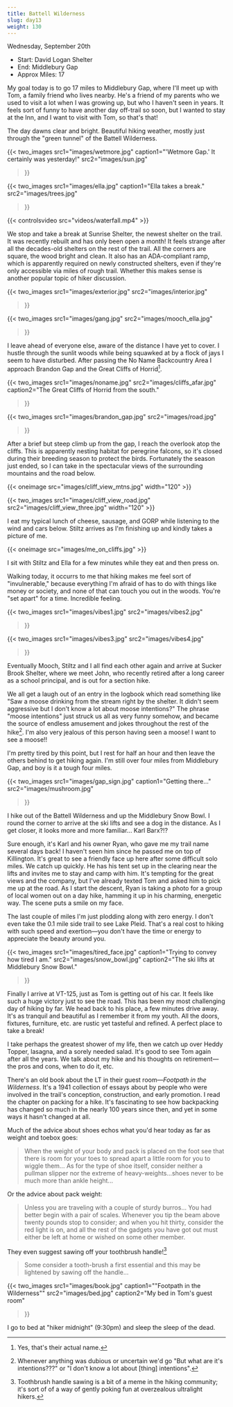 ```yaml
---
title: Battell Wilderness
slug: day13
weight: 130
---
```


Wednesday, September 20th

- Start: David Logan Shelter
- End: Middlebury Gap
- Approx Miles: 17

My goal today is to go 17 miles to Middlebury Gap, where I'll meet up with Tom, a family friend who lives nearby. He's a friend of my parents who we used to visit a lot when I was growing up, but who I haven't seen in years. It feels sort of funny to have another day off-trail so soon, but I wanted to stay at the Inn, and I want to visit with Tom, so that's that!

The day dawns clear and bright. Beautiful hiking weather, mostly just through the "green tunnel" of the Battell Wilderness.


{{< two_images
      src1="images/wetmore.jpg" caption1="'Wetmore Gap.' It certainly was yesterday!"
      src2="images/sun.jpg"
>}}

{{< two_images
      src1="images/ella.jpg" caption1="Ella takes a break."
      src2="images/trees.jpg"
>}}

{{< controlsvideo src="videos/waterfall.mp4" >}}

We stop and take a break at Sunrise Shelter, the newest shelter on the trail. It was recently rebuilt and has only been open a month! It feels strange after all the decades-old shelters on the rest of the trail. All the corners are square, the wood bright and clean. It also has an ADA-compliant ramp, which is apparently required on newly constructed shelters, even if they're only accessible via miles of rough trail. Whether this makes sense is another popular topic of hiker discussion.

{{< two_images
      src1="images/exterior.jpg"
      src2="images/interior.jpg"
>}}

{{< two_images
      src1="images/gang.jpg"
      src2="images/mooch_ella.jpg"
>}}

I leave ahead of everyone else, aware of the distance I have yet to cover. I hustle through the sunlit woods while being squawked at by a flock of jays I seem to have disturbed. After passing the No Name Backcountry Area I approach Brandon Gap and the Great Cliffs of Horrid[^1].

{{< two_images
      src1="images/noname.jpg"
      src2="images/cliffs_afar.jpg"
      caption2="The Great Cliffs of Horrid from the south."
>}}

{{< two_images
      src1="images/brandon_gap.jpg"
      src2="images/road.jpg"
>}}

After a brief but steep climb up from the gap, I reach the overlook atop the cliffs. This is apparently nesting habitat for peregrine falcons, so it's closed during their breeding season to protect the birds. Fortunately the season just ended, so I can take in the spectacular views of the surrounding mountains and the road below.

{{< oneimage src="images/cliff_view_mtns.jpg" width="120" >}}

{{< two_images src1="images/cliff_view_road.jpg" src2="images/cliff_view_three.jpg" width="120" >}}

I eat my typical lunch of cheese, sausage, and GORP while listening to the wind and cars below. Stiltz arrives as I'm finishing up and kindly takes a picture of me.

{{< oneimage src="images/me_on_cliffs.jpg" >}}

I sit with Stiltz and Ella for a few minutes while they eat and then press on.

Walking today, it occurrs to me that hiking makes me feel sort of "invulnerable," because everything I'm afraid of has to do with things like money or society, and none of that can touch you out in the woods. You're "set apart" for a time. Incredible feeling.

{{< two_images
      src1="images/vibes1.jpg"
      src2="images/vibes2.jpg"
>}}

{{< two_images
      src1="images/vibes3.jpg"
      src2="images/vibes4.jpg"
>}}

Eventually Mooch, Stiltz and I all find each other again and arrive at Sucker Brook Shelter, where we meet John, who recently retired after a long career as a school principal, and is out for a section hike.

We all get a laugh out of an entry in the logbook which read something like "Saw a moose drinking from the stream right by the shelter. It didn't seem aggressive but I don't know a lot about moose intentions?" The phrase "moose intentions" just struck us all as very funny somehow, and became the source of endless amusement and jokes throughout the rest of the hike[^2]. I'm also very jealous of this person having seen a moose! I want to see a moose!!

I'm pretty tired by this point, but I rest for half an hour and then leave the others behind to get hiking again. I'm still over four miles from Middlebury Gap, and boy is it a tough four miles.

{{< two_images
      src1="images/gap_sign.jpg" caption1="Getting there..."
      src2="images/mushroom.jpg"
>}}

I hike out of the Battell Wilderness and up the Middlebury Snow Bowl. I round the corner to arrive at the ski lifts and see a dog in the distance. As I get closer, it looks more and more familiar... Karl Barx?!?

Sure enough, it's Karl and his owner Ryan, who gave me my trail name several days back! I haven't seen him since he passed me on top of Killington. It's great to see a friendly face up here after some difficult solo miles. We catch up quickly. He has his tent set up in the clearing near the lifts and invites me to stay and camp with him. It's tempting for the great views and the company, but I've already texted Tom and asked him to pick me up at the road. As I start the descent, Ryan is taking a photo for a group of local women out on a day hike, hamming it up in his charming, energetic way. The scene puts a smile on my face.

The last couple of miles I'm just plodding along with zero energy. I don't even take the 0.1 mile side trail to see Lake Pleid. That's a real cost to hiking with such speed and exertion—you don't have the time or energy to appreciate the beauty around you.

{{< two_images
      src1="images/tired_face.jpg" caption1="Trying to convey how tired I am."
      src2="images/snow_bowl.jpg" caption2="The ski lifts at Middlebury Snow Bowl."
>}}

Finally I arrive at VT-125, just as Tom is getting out of his car. It feels like such a huge victory just to see the road. This has been my most challenging day of hiking by far. We head back to his place, a few minutes drive away. It's as tranquil and beautiful as I remember it from my youth. All the doors, fixtures, furniture, etc. are rustic yet tasteful and refined. A perfect place to take a break!

I take perhaps the greatest shower of my life, then we catch up over Heddy Topper, lasagna, and a sorely needed salad. It's good to see Tom again after all the years. We talk about my hike and his thoughts on retirement—the pros and cons, when to do it, etc.

There's an old book about the LT in their guest room—*Footpath in the Wilderness*. It's a 1941 collection of essays about by people who were involved in the trail's conception, construction, and early promotion. I read the chapter on packing for a hike. It's fascinating to see how backpacking has changed so much in the nearly 100 years since then, and yet in some ways it hasn't changed at all.

Much of the advice about shoes echos what you'd hear today as far as weight and toebox goes:

> When the weight of your body and pack is placed on the foot see that there is room for your toes to spread apart a little room for you to wiggle them... As for the type of shoe itself, consider neither a pullman slipper nor the extreme of heavy-weights...shoes never to be much more than ankle height...

Or the advice about pack weight:

> Unless you are traveling with a couple of sturdy burros... You had better begin with a pair of scales. Whenever you tip the beam above twenty pounds stop to consider; and when you hit thirty, consider the red light is on, and all the rest of the gadgets you have got out must either be left at home or wished on some other member.

They even suggest sawing off your toothbrush handle![^3]

> Some consider a tooth-brush a first essential and this may be lightened by sawing off the handle...

{{< two_images
      src1="images/book.jpg" caption1="\"Footpath in the Wilderness\""
      src2="images/bed.jpg" caption2="My bed in Tom's guest room"
>}}

I go to bed at "hiker midnight" (9:30pm) and sleep the sleep of the dead.

[^1]: Yes, that's their actual name.
[^2]: Whenever anything was dubious or uncertain we'd go "But what are it's intentions???" or "I don't know a lot about [thing] intentions".
[^3]: Toothbrush handle sawing is a bit of a meme in the hiking community; it's sort of of a way of gently poking fun at overzealous ultralight hikers.

